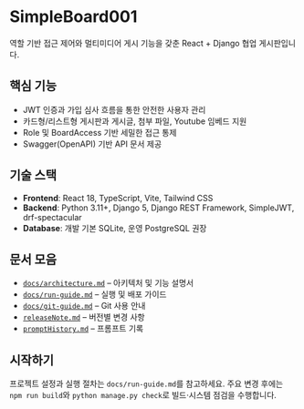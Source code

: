 # SimpleBoard001
역할 기반 접근 제어와 멀티미디어 게시 기능을 갖춘 React + Django 협업 게시판입니다.

## 핵심 기능
- JWT 인증과 가입 심사 흐름을 통한 안전한 사용자 관리
- 카드형/리스트형 게시판과 게시글, 첨부 파일, Youtube 임베드 지원
- Role 및 BoardAccess 기반 세밀한 접근 통제
- Swagger(OpenAPI) 기반 API 문서 제공

## 기술 스택
- **Frontend**: React 18, TypeScript, Vite, Tailwind CSS
- **Backend**: Python 3.11+, Django 5, Django REST Framework, SimpleJWT, drf-spectacular
- **Database**: 개발 기본 SQLite, 운영 PostgreSQL 권장

## 문서 모음
- [`docs/architecture.md`](docs/architecture.md) – 아키텍처 및 기능 설명서
- [`docs/run-guide.md`](docs/run-guide.md) – 실행 및 배포 가이드
- [`docs/git-guide.md`](docs/git-guide.md) – Git 사용 안내
- [`releaseNote.md`](releaseNote.md) – 버전별 변경 사항
- [`promptHistory.md`](promptHistory.md) – 프롬프트 기록

## 시작하기
프로젝트 설정과 실행 절차는 `docs/run-guide.md`를 참고하세요. 주요 변경 후에는 `npm run build`와 `python manage.py check`로 빌드·시스템 점검을 수행합니다.
